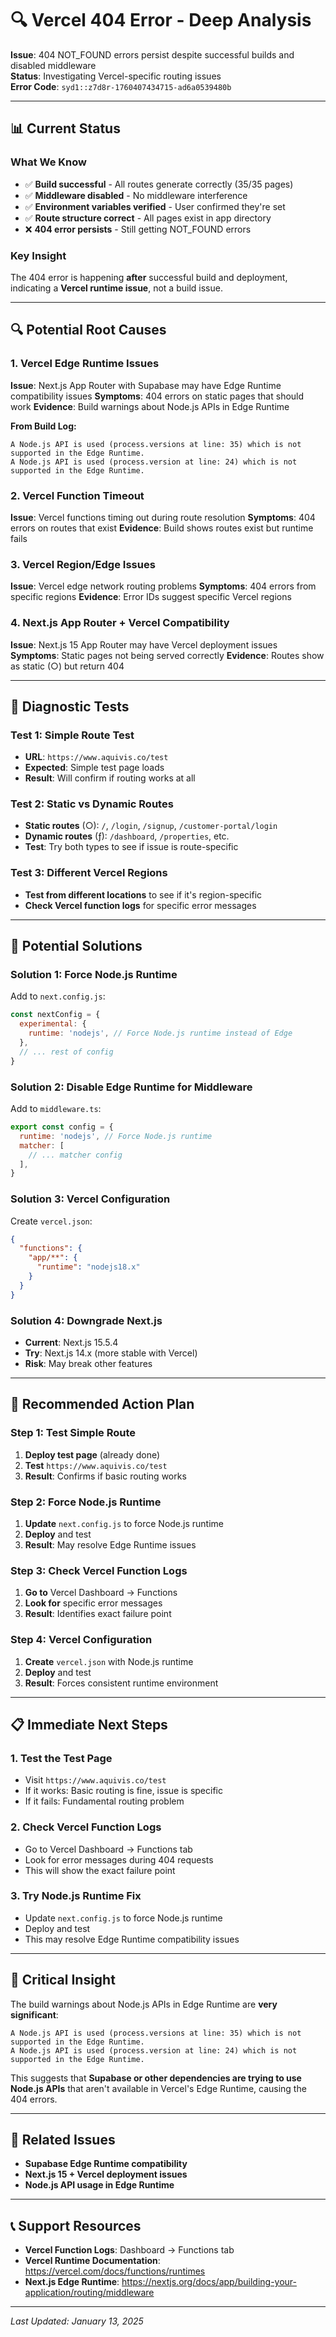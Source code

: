 # 🔍 Vercel 404 Error - Deep Analysis

**Issue**: 404 NOT_FOUND errors persist despite successful builds and disabled middleware  
**Status**: Investigating Vercel-specific routing issues  
**Error Code**: `syd1::z7d8r-1760407434715-ad6a0539480b`

---

## 📊 **Current Status**

### **What We Know**
- ✅ **Build successful** - All routes generate correctly (35/35 pages)
- ✅ **Middleware disabled** - No middleware interference
- ✅ **Environment variables verified** - User confirmed they're set
- ✅ **Route structure correct** - All pages exist in app directory
- ❌ **404 error persists** - Still getting NOT_FOUND errors

### **Key Insight**
The 404 error is happening **after** successful build and deployment, indicating a **Vercel runtime issue**, not a build issue.

---

## 🔍 **Potential Root Causes**

### **1. Vercel Edge Runtime Issues**
**Issue**: Next.js App Router with Supabase may have Edge Runtime compatibility issues
**Symptoms**: 404 errors on static pages that should work
**Evidence**: Build warnings about Node.js APIs in Edge Runtime

**From Build Log:**
```
A Node.js API is used (process.versions at line: 35) which is not supported in the Edge Runtime.
A Node.js API is used (process.version at line: 24) which is not supported in the Edge Runtime.
```

### **2. Vercel Function Timeout**
**Issue**: Vercel functions timing out during route resolution
**Symptoms**: 404 errors on routes that exist
**Evidence**: Build shows routes exist but runtime fails

### **3. Vercel Region/Edge Issues**
**Issue**: Vercel edge network routing problems
**Symptoms**: 404 errors from specific regions
**Evidence**: Error IDs suggest specific Vercel regions

### **4. Next.js App Router + Vercel Compatibility**
**Issue**: Next.js 15 App Router may have Vercel deployment issues
**Symptoms**: Static pages not being served correctly
**Evidence**: Routes show as static (○) but return 404

---

## 🧪 **Diagnostic Tests**

### **Test 1: Simple Route Test**
- **URL**: `https://www.aquivis.co/test`
- **Expected**: Simple test page loads
- **Result**: Will confirm if routing works at all

### **Test 2: Static vs Dynamic Routes**
- **Static routes** (○): `/`, `/login`, `/signup`, `/customer-portal/login`
- **Dynamic routes** (ƒ): `/dashboard`, `/properties`, etc.
- **Test**: Try both types to see if issue is route-specific

### **Test 3: Different Vercel Regions**
- **Test from different locations** to see if it's region-specific
- **Check Vercel function logs** for specific error messages

---

## 🔧 **Potential Solutions**

### **Solution 1: Force Node.js Runtime**
Add to `next.config.js`:
```javascript
const nextConfig = {
  experimental: {
    runtime: 'nodejs', // Force Node.js runtime instead of Edge
  },
  // ... rest of config
}
```

### **Solution 2: Disable Edge Runtime for Middleware**
Add to `middleware.ts`:
```javascript
export const config = {
  runtime: 'nodejs', // Force Node.js runtime
  matcher: [
    // ... matcher config
  ],
}
```

### **Solution 3: Vercel Configuration**
Create `vercel.json`:
```json
{
  "functions": {
    "app/**": {
      "runtime": "nodejs18.x"
    }
  }
}
```

### **Solution 4: Downgrade Next.js**
- **Current**: Next.js 15.5.4
- **Try**: Next.js 14.x (more stable with Vercel)
- **Risk**: May break other features

---

## 🎯 **Recommended Action Plan**

### **Step 1: Test Simple Route**
1. **Deploy test page** (already done)
2. **Test** `https://www.aquivis.co/test`
3. **Result**: Confirms if basic routing works

### **Step 2: Force Node.js Runtime**
1. **Update** `next.config.js` to force Node.js runtime
2. **Deploy** and test
3. **Result**: May resolve Edge Runtime issues

### **Step 3: Check Vercel Function Logs**
1. **Go to** Vercel Dashboard → Functions
2. **Look for** specific error messages
3. **Result**: Identifies exact failure point

### **Step 4: Vercel Configuration**
1. **Create** `vercel.json` with Node.js runtime
2. **Deploy** and test
3. **Result**: Forces consistent runtime environment

---

## 📋 **Immediate Next Steps**

### **1. Test the Test Page**
- Visit `https://www.aquivis.co/test`
- If it works: Basic routing is fine, issue is specific
- If it fails: Fundamental routing problem

### **2. Check Vercel Function Logs**
- Go to Vercel Dashboard → Functions tab
- Look for error messages during 404 requests
- This will show the exact failure point

### **3. Try Node.js Runtime Fix**
- Update `next.config.js` to force Node.js runtime
- Deploy and test
- This may resolve Edge Runtime compatibility issues

---

## 🚨 **Critical Insight**

The build warnings about Node.js APIs in Edge Runtime are **very significant**:

```
A Node.js API is used (process.versions at line: 35) which is not supported in the Edge Runtime.
A Node.js API is used (process.version at line: 24) which is not supported in the Edge Runtime.
```

This suggests that **Supabase or other dependencies are trying to use Node.js APIs** that aren't available in Vercel's Edge Runtime, causing the 404 errors.

---

## 🔗 **Related Issues**

- **Supabase Edge Runtime compatibility**
- **Next.js 15 + Vercel deployment issues**
- **Node.js API usage in Edge Runtime**

---

## 📞 **Support Resources**

- **Vercel Function Logs**: Dashboard → Functions tab
- **Vercel Runtime Documentation**: https://vercel.com/docs/functions/runtimes
- **Next.js Edge Runtime**: https://nextjs.org/docs/app/building-your-application/routing/middleware

---

*Last Updated: January 13, 2025*
